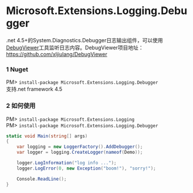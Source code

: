 # Microsoft.Extensions.Logging.Debugger
.net 4.5+的System.Diagnostics.Debugger日志输出组件，可以使用[DebugViewer](https://github.com/xljiulang/Microsoft.Extensions.Logging.Debugger/blob/master/DebugViewer.exe?raw=true)工具监听日志内容。DebugViewer项目地址：https://github.com/xljiulang/DebugViewer

### 1 Nuget
PM> `install-package Microsoft.Extensions.Logging.Debugger`
<br/>支持.net framework 4.5

### 2 如何使用
PM> `install-package Microsoft.Extensions.Logging`<br/>
PM> `install-package Microsoft.Extensions.Logging.Debugger`

```c#
static void Main(string[] args)
{
    var logging = new LoggerFactory().AddDebugger();
    var logger = logging.CreateLogger(nameof(Demo));

    logger.LogInformation("log info ...");
    logger.LogError(0, new Exception("boom!"), "sorry!");

    Console.ReadLine();
}
```
